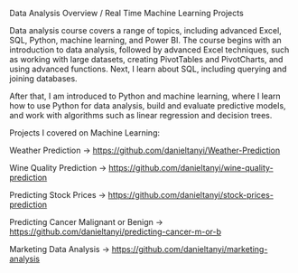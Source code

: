 Data Analysis Overview / Real Time Machine Learning Projects


Data analysis course covers a range of topics, including advanced Excel, SQL, Python, machine learning, and Power BI. The course begins with an introduction to data analysis, followed by advanced Excel techniques, such as working with large datasets, creating PivotTables and PivotCharts, and using advanced functions. Next, I learn about SQL, including querying and joining databases.


After that, I am introduced to Python and machine learning, where I learn how to use Python for data analysis, build and evaluate predictive models, and work with algorithms such as linear regression and decision trees. 


Projects I covered on Machine Learning:

Weather Prediction -> https://github.com/danieltanyi/Weather-Prediction

Wine Quality Prediction -> https://github.com/danieltanyi/wine-quality-prediction

Predicting Stock Prices -> https://github.com/danieltanyi/stock-prices-prediction

Predicting Cancer Malignant or Benign -> https://github.com/danieltanyi/predicting-cancer-m-or-b

Marketing Data Analysis -> https://github.com/danieltanyi/marketing-analysis


